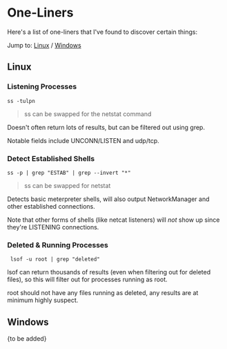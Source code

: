 # One-Liners

Here's a list of one-liners that I've found to discover certain things:

Jump to: [Linux](##Linux)  /  [Windows](##Windows)

## Linux

### Listening Processes

```
ss -tulpn
```

> ss can be swapped for the netstat command

Doesn't often return lots of results, but can be filtered out using grep.

Notable fields include UNCONN/LISTEN and udp/tcp.

### Detect Established Shells

```
ss -p | grep "ESTAB" | grep --invert "*" 
```

> ss can be swapped for netstat

Detects basic meterpreter shells, will also output NetworkManager and other established connections.

Note that other forms of shells (like netcat listeners) will *not* show up since they're LISTENING connections.

### Deleted & Running Processes

```
 lsof -u root | grep "deleted"
```

lsof can return thousands of results (even when filtering out for deleted files), so this will filter out for processes running as root.

root should not have any files running as deleted, any results are at minimum highly suspect.

## Windows

{to be added}
